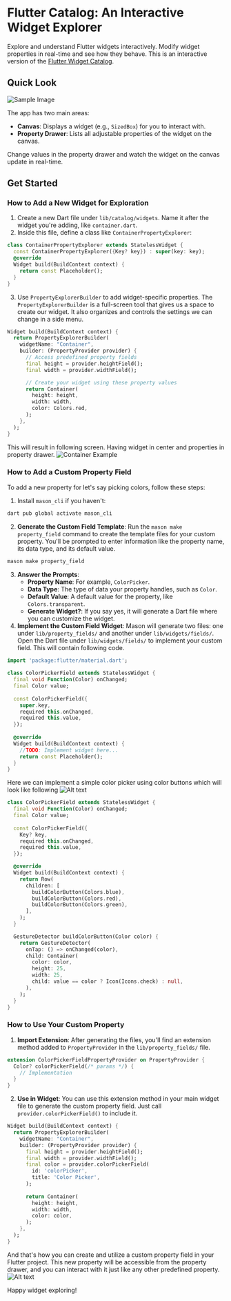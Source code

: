 # Flutter Catalog: An Interactive Widget Explorer

Explore and understand Flutter widgets interactively. Modify widget properties in real-time and see how they behave. This is an interactive version of the [Flutter Widget Catalog](https://docs.flutter.dev/ui/widgets).

## Quick Look

![Sample Image](images/readme/sized_box.png)

The app has two main areas:

- **Canvas**: Displays a widget (e.g., `SizedBox`) for you to interact with.
- **Property Drawer**: Lists all adjustable properties of the widget on the canvas.

Change values in the property drawer and watch the widget on the canvas update in real-time.


## Get Started

### How to Add a New Widget for Exploration

1. Create a new Dart file under `lib/catalog/widgets`. Name it after the widget you're adding, like `container.dart`.
2. Inside this file, define a class like `ContainerPropertyExplorer`:

```dart
class ContainerPropertyExplorer extends StatelessWidget {
  const ContainerPropertyExplorer({Key? key}) : super(key: key);
  @override
  Widget build(BuildContext context) {
    return const Placeholder();
  }
}
```

3. Use `PropertyExplorerBuilder` to add widget-specific properties.  The `PropertyExplorerBuilder` is a full-screen tool that gives us a space to create our widget. It also organizes and controls the settings we can change in a side menu.

```dart
Widget build(BuildContext context) {
  return PropertyExplorerBuilder(
    widgetName: "Container",
    builder: (PropertyProvider provider) {
      // Access predefined property fields
      final height = provider.heightField();
      final width = provider.widthField();

      // Create your widget using these property values
      return Container(
        height: height,
        width: width,
        color: Colors.red,
      );
    },
  );
}
```
This will result in following screen. Having widget in center and properties in property drawer.
![Container Example](images/readme/container.png)
### How to Add a Custom Property Field
To add a new property for let's say picking colors, follow these steps:
1. Install `mason_cli` if you haven't:
```sh
dart pub global activate mason_cli
```
2. **Generate the Custom Field Template**: Run the `mason make property_field` command to create the template files for your custom property. You'll be prompted to enter information like the property name, its data type, and its default value.
```sh
mason make property_field
```
    
3. **Answer the Prompts**:
    - **Property Name**: For example, `ColorPicker`.
    - **Data Type**: The type of data your property handles, such as `Color`.
    - **Default Value**: A default value for the property, like `Colors.transparent`.
    - **Generate Widget?**: If you say yes, it will generate a Dart file where you can customize the widget.
4. **Implement the Custom Field Widget**: Mason will generate two files: one under `lib/property_fields/` and another under `lib/widgets/fields/`. Open the Dart file under `lib/widgets/fields/` to implement your custom field. This will contain following code.
```dart
import 'package:flutter/material.dart';  
  
class ColorPickerField extends StatelessWidget {  
  final void Function(Color) onChanged;  
  final Color value;  
  
  const ColorPickerField({  
    super.key,  
    required this.onChanged,  
    required this.value,  
  });  
  
  @override  
  Widget build(BuildContext context) {  
    //TODO: Implement widget here...  
    return const Placeholder();  
  }  
}
```
Here we can implement a simple color picker using color buttons which will look like following
![Alt text](images/readme/example_property.png)
```dart
class ColorPickerField extends StatelessWidget {
  final void Function(Color) onChanged;
  final Color value;
  
  const ColorPickerField({
    Key? key,
    required this.onChanged,
    required this.value,
  });

  @override
  Widget build(BuildContext context) {
    return Row(
      children: [
        buildColorButton(Colors.blue),
        buildColorButton(Colors.red),
        buildColorButton(Colors.green),
      ],
    );
  }

  GestureDetector buildColorButton(Color color) {
    return GestureDetector(
      onTap: () => onChanged(color),
      child: Container(
        color: color,
        height: 25,
        width: 25,
        child: value == color ? Icon(Icons.check) : null,
      ),
    );
  }
}

```

### How to Use Your Custom Property

1. **Import Extension**: After generating the files, you'll find an extension method added to `PropertyProvider` in the `lib/property_fields/` file.
```dart
extension ColorPickerFieldPropertyProvider on PropertyProvider {
  Color? colorPickerField(/* params */) {
    // Implementation
  }
}
```   
2. **Use in Widget**: You can use this extension method in your main widget file to generate the custom property field. Just call `provider.colorPickerField()` to include it.
```dart
Widget build(BuildContext context) {
  return PropertyExplorerBuilder(
    widgetName: "Container",
    builder: (PropertyProvider provider) {
      final height = provider.heightField();
      final width = provider.widthField();
      final color = provider.colorPickerField(
        id: 'colorPicker',
        title: 'Color Picker',
      );
    
      return Container(
        height: height,
        width: width,
        color: color,
      );
    },
  );
}
```   

And that's how you can create and utilize a custom property field in your Flutter project. This new property will be accessible from the property drawer, and you can interact with it just like any other predefined property.
![Alt text](images/readme/color_picker.png)

Happy widget exploring!